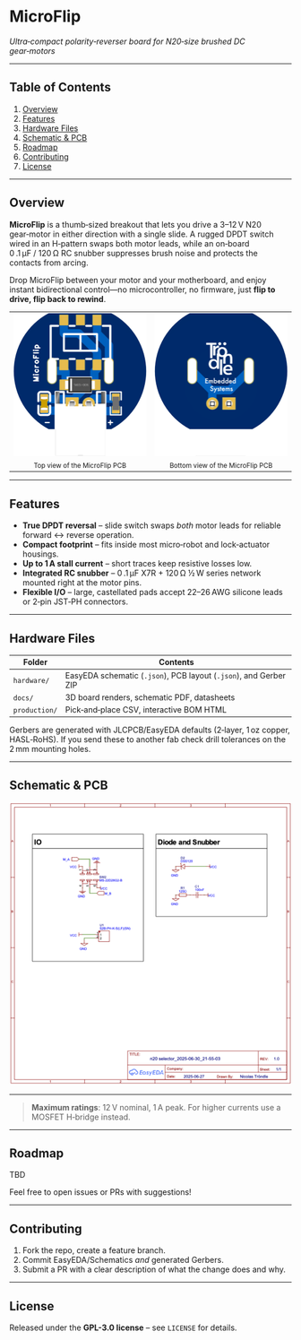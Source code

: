 # MicroFlip

*Ultra‑compact polarity‑reverser board for N20‑size brushed DC gear‑motors*

---

## Table of Contents

1. [Overview](#overview)
2. [Features](#features)
3. [Hardware Files](#hardware-files)
4. [Schematic & PCB](#schematic--pcb)
5. [Roadmap](#roadmap)
6. [Contributing](#contributing)
7. [License](#license)
   
---

## Overview

**MicroFlip** is a thumb‑sized breakout that lets you drive a 3–12 V N20 gear‑motor in either direction with a single slide. A rugged DPDT switch wired in an H‑pattern swaps both motor leads, while an on‑board 0 .1 µF / 120 Ω RC snubber suppresses brush noise and protects the contacts from arcing.

Drop MicroFlip between your motor and your motherboard, and enjoy instant bidirectional control—no microcontroller, no firmware, just **flip to drive, flip back to rewind**.

<table>
  <tr>
    <td align="center">
      <img src="docs/board_render_top.png" width="600px" alt="MicroFlip PCB top render"/><br/>
      <sub>Top view of the MicroFlip PCB</sub>
    </td>
    <td align="center">
      <img src="docs/board_render_bottom.png" width="600px" alt="MicroFlip PCB bottom render"/><br/>
      <sub>Bottom view of the MicroFlip PCB</sub>
    </td>
  </tr>
</table>




---

## Features

* **True DPDT reversal** – slide switch swaps *both* motor leads for reliable forward ↔ reverse operation.
* **Compact footprint** – fits inside most micro‑robot and lock‑actuator housings.
* **Up to 1 A stall current** – short traces keep resistive losses low.
* **Integrated RC snubber** – 0 .1 µF X7R + 120 Ω ½ W series network mounted right at the motor pins.
* **Flexible I/O** – large, castellated pads accept 22–26 AWG silicone leads or 2‑pin JST‑PH connectors.

---

## Hardware Files

| Folder        | Contents                                                          |
| ------------- | ----------------------------------------------------------------- |
| `hardware/`   | EasyEDA schematic (`.json`), PCB layout (`.json`), and Gerber ZIP |
| `docs/`       | 3D board renders, schematic PDF, datasheets                       |
| `production/` | Pick‑and‑place CSV, interactive BOM HTML                          |

Gerbers are generated with JLCPCB/EasyEDA defaults (2‑layer, 1 oz copper, HASL‑RoHS). If you send these to another fab check drill tolerances on the 2 mm mounting holes.


---

## Schematic & PCB

![Schematic](docs/schematic.png)


---

> **Maximum ratings**: 12 V nominal, 1 A peak. For higher currents use a MOSFET H‑bridge instead.

---

## Roadmap

TBD

Feel free to open issues or PRs with suggestions!

---

## Contributing

1. Fork the repo, create a feature branch.
2. Commit EasyEDA/Schematics *and* generated Gerbers.
3. Submit a PR with a clear description of what the change does and why.

---

## License

Released under the **GPL-3.0 license** – see `LICENSE` for details.
